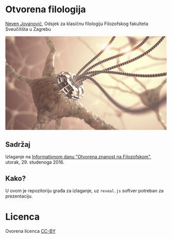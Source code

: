 # Otvorena filologija

[Neven Jovanović](orcid.org/0000-0002-9119-399X), Odsjek za klasičnu filologiju Filozofskog fakulteta Sveučilišta u Zagrebu

![Moždana stanica i robot](img/roboneuron.jpeg)

## Sadržaj

Izlaganje na [Informativnom danu "Otvorena znanost na Filozofskom"](http://www.ffzg.unizg.hr/international/d/Program-Otvorena-znanost-29.11.2016.-Filozofski-fakultet.pdf), utorak, 29. studenoga 2016.


## Kako?

U ovom je repozitoriju građa za izlaganje, uz `reveal.js` softver potreban za prezentaciju.

# Licenca

Ovorena licenca [CC-BY](LICENSE.md)
